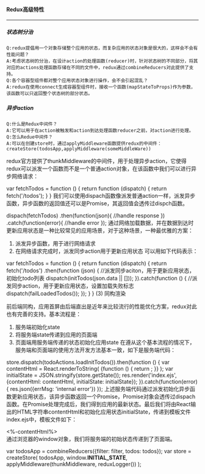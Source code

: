 #### Redux高级特性

------

##### 状态树分治

    Q:redux提倡用一个对象存储整个应用的状态，而复杂应用的状态对象是很大的，这样会不会有性能问题？
    A:考虑状态树的分治，在设计action的处理函数(reducer)时，针对状态树的不同部分，将其对应的actions处理函数存储在不同的文件中，redux通过combineReducers对此提供了支持。
    Q:各个容器型组件都对整个应用状态对象进行操作，会不会引起混乱？
    A:redux在使用connect生成容器型组件时，接收一个函数(mapStateToProps)作为参数，该函数可以只返回整个状态树的部分状态。

##### 异步action

    Q:什么是Redux中间件？
    A:它可以用于在action被触发和action到达处理函数reducer之前，对action进行处理。
    Q:怎么Redue中间件？
    A:可以在创建store时，通过applyMiddleware函数提供redux的中间件：createStore(todosApp,applyMiddleware(someMiddleWare))





redux官方提供了thunkMiddleware的中间件，用于处理异步action，它使得redux可以派发一个函数而不是一个普通action对象，在该函数中我们可以进行异步网络请求：

var fetchTodos = function () {
    return function (dispatch) {
        return fetch('/todos');
    }
}
我们可以使用dispach函数像派发普通action一样，派发异步函数，异步函数的返回值还可以是Promise，其返回值会透传过dispch函数。

dispach(fetchTodos)
  .then(function(json){
      //handle response
  })
  .catch(function(error){
      //handle error
  });
通过网络加载数据，并在数据到达时更新应用状态是一种比较常见的应用场景，对于这种场景，一种最优雅的方案：

1. 派发异步函数，用于进行网络请求
2. 在网络请求完成时，派发同步action用于更新应用状态
   可以用如下代码表示：

var fetchTodos = function () {
    return function (dispatch) {
        return fetch('/todos')
            .then(function (json) {
                //派发同步aciton，用于更新应用状态，初始化todo列表
                dispatch(initTodos(json.data || []));
            }).catch(function () {
                //派发同步action，用于更新应用状态，设置加载失败标志
                dispatch(failLoadedTodos());
            });
    }
}
(3) 同构渲染

前后端同构，应用首屏由后端直出是近年来比较流行的性能优化方案，redux对此也有完善的支持。基本流程是：

1. 服务端初始化state
2. 将服务端state传递到应用的页面端
3. 页面端用服务端传递的状态初始化应用state
   在遵从这个基本流程的情况下，服务端和页面端的使用方法开发方法基本一致，如下是服务端代码：

 store.dispatch(todoActions.loadInitTodos()).then(function () {
        var contentHtml = React.renderToString(
            <Provider store={store}>
                {function () {
                    return <TodoApp />;
                }}
            </Provider>
        );
        var initialState = JSON.stringify(store.getState());
        res.render('index.ejs', {contentHtml: contentHtml, initialState: initialState});
    }).catch(function(error){
        res.json({errMsg: 'internal error'})
    });
上述服务端代码通过派发初始化异步函数更新应用状态，该异步函数返回一个Promise，Promise对象会透传过dispach函数。在Promise处理完成后，我们得到应用的最新状态。最后我们将由React输出的HTML字符串contentHtml和初始化应用状态initialState，传递到模板文件index.ejs中，模板文件如下：

<html>
  <head>
    <title>Redux TodoMVC</title>
  </head>
  <body>
    <div class="todoapp" id="root"><%-contentHtml%></div>
  </body>
  <script>
    window.__INITIAL_STATE__ =  <%-initialState%>;
  </script>
</html>
通过浏览器的window对象，我们将服务端的初始状态传递到了页面端。

var todosApp = combineReducers({filter: filter, todos: todos});
var store = createStore(  todosApp,
                          window.__INITIAL_STATE__,
                          applyMiddleware(thunkMiddleware, reduxLogger())
                        );
